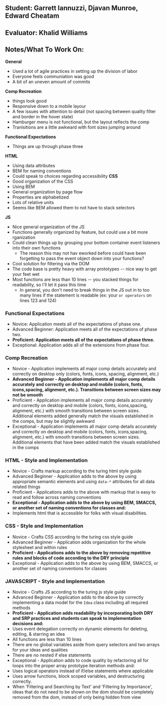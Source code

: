 ## Student: Garrett Iannuzzi, Djavan Munroe, Edward Cheatam
## Evaluator: Khalid Williams 
## Notes/What To Work On:

__General__
* Used a lot of agile practices in setting up the division of labor 
* Everyone feels communiation was good 
* A bit of an uneven amount of commits

__Comp Recreation__
* things look good 
* Responsive down to a mobile layour 
* A few issues with attention to detail (not spacing between quality filter and border in the hover state)
* Hamburger menu is not functional, but the layout reflects the comp
* Tranisitions are a little awkward with font sizes jumping around

__Functional Expectations__
* Things are up through phase three 

__HTML__
* Using data attributes 
* BEM for naming conventions 
* Could speak to choices regarding accessibility 
__CSS__ 
* Good organization of the CSS
* Using BEM
* General organization by page flow 
* Properties are alphabetized 
* Lots of relative units 
* Seems like BEM allowed them to not have to stack selectors

__JS__
* Nice general organization of the JS 
* Functions generally organized by feature, but could use a bit more rganization 
* Could clean things up by grouping your bottom container event listeners into their own functions
  * The reason this may not hav eworked before could have been forgetting to pass the event object down into your functions?
* Cool solution for filtering via the DOM
* The code base is pretty heavy with array prototypes -- nice way to get your feet wet 
* Most functions are less than 10 lines -- you stacked things for readability, so I'll let it pass this time 
  * In general, you don't need to break things in the JS out in to too many lines if the statement is readable (ex: your `or operators` on lines 123 and 124)

### Functional Expectations

*  Novice: Application meets all of the expectations of phase one.
*  Advanced Beginner: Application meets all of the expectations of phase two.
*  __Proficient: Application meets all of the expectations of phase three.__
*  Exceptional: Application adds all of the extensions from phase four.

### Comp Recreation

*  Novice - Application implements all major comp details accurately and correctly on desktop only (colors, fonts, icons, spacing, alignment, etc.)
* __Advanced Beginner - Application implements all major comp details accurately and correctly on desktop and mobile (colors, fonts, icons,spacing, alignment,  etc.). Transitions between screen sizes may not be smooth__
*  Proficient - Application implements all major comp details accurately and correctly on desktop and mobile (colors, fonts, icons,spacing, alignment,  etc.) with smooth transitions between screen sizes. Additional elements added generally match the visuals established in the comps, but may be slightly awkward
*  Exceptional - Application implements all major comp details accurately and correctly on desktop and mobile (colors, fonts, icons,spacing, alignment,  etc.) with smooth transitions between screen sizes. Additional elements that have been added match the visuals established in the comps

### HTML - Style and Implementation

*  Novice - Crafts markup according to the turing html style guide
*  Advanced Beginner - Application adds to the above by using appropriate semantic elements and using `data-*` attributes for all data related things
*  Proficient - Applications adds to the above with markup that is easy to read and follow across naming conventions
*  __Exceptional - Application adds to the above by using BEM, SMACCS, or another set of naming conventions for classes and:__
  *  Implements html that is accessible for folks with visual disabilities.

### CSS - Style and Implementation

*  Novice - Crafts CSS according to the turing css style guide
*  Advanced Beginner - Application adds organization for the whole stylesheet and within rules
*  __Proficient - Applications adds to the above by removing repetitive rules and blocks of code according to the DRY principle__
*  Exceptional - Application adds to the above by using BEM, SMACCS, or another set of naming conventions for classes

### JAVASCRIPT - Style and Implementation

*  Novice - Crafts JS according to the turing js style guide
*  Advanced Beginner - Application adds to the above by correctly implementing a data model for the `Idea` class including all required methods
*  __Proficient - Application adds readability by incorporating both DRY and SRP practices and students can speak to implementation decisions and:__
  *  Uses event delegation correctly on dynamic elements for deleting, editing, & starring an idea
  *  All functions are less than 10 lines
  *  There are no global variables aside from query selectors and two arrays for your ideas and qualities
  *  There are no nested if else statements
*  Exceptional - Application adds to code quality by refactoring all for loops into the proper array prototype iteration methods and:
  *  Uses logical operators instead of if/else statements where applicable
  *  Uses arrow functions, block scoped variables, and destructuring correctly.
  *  When 'Filtering and Searching by Text' and 'Filtering by Importance', ideas that do not need to be shown on the dom should be completely removed from the dom, instead of only being hidden from view